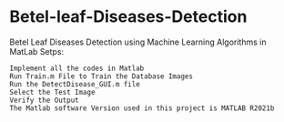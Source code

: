 # Betel-leaf-Diseases-Detection
Betel Leaf Diseases Detection using Machine Learning Algorithms in MatLab
Setps:

    Implement all the codes in Matlab
    Run Train.m File to Train the Database Images
    Run the DetectDisease_GUI.m file
    Select the Test Image
    Verify the Output
    The Matlab software Version used in this project is MATLAB R2021b
